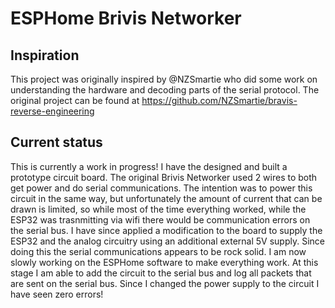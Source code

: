 # ESPHome Brivis Networker

## Inspiration

This project was originally inspired by @NZSmartie who did some work on understanding the hardware and decoding parts of the serial protocol. The original project can be found at https://github.com/NZSmartie/bravis-reverse-engineering

## Current status

This is currently a work in progress! I have the designed and built a prototype circuit board. The original Brivis Networker used 2 wires to both get power and do serial communications. The intention was to power this circuit in the same way, but unfortunately the amount of current that can be drawn is limited, so while most of the time everything worked, while the ESP32 was trasnmitting via wifi there would be communication errors on the serial bus. I have since applied a modification to the board to supply the ESP32 and the analog circuitry using an additional external 5V supply. Since doing this the serial communications appears to be rock solid.
I am now slowly working on the ESPHome software to make everything work. At this stage I am able to add the circuit to the serial bus and log all packets that are sent on the serial bus. Since I changed the power supply to the circuit I have seen zero errors!



